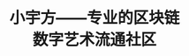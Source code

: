 ---
pagePreview:
# page preview loop
  - image : "/.attachments/2-1-da3f2719-c678-48bd-be57-0c11581a6ac2.jpg"
  - image : "/.attachments/4-f69356d5-fdc7-471d-8daf-148a55727fd4.jpg"
  - image : "/.attachments/3-44c9cd6e-afee-45f4-9aac-c39bfdd8a3d0.jpg"

title : "小宇方——专业的区块链 <br> 数字艺术流通社区"

# button
button:
  enable : true
  label : "下载白皮书"
  link : "https://uniqube.blob.core.chinacloudapi.cn/files/WhitePaper.pdf"
---